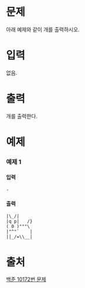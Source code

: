 # 문제
아래 예제와 같이 개를 출력하시오.

# 입력
없음.

# 출력
개를 출력한다.

# 예제
### 예제 1
#### 입력
```
-
```
#### 출력
```
|\_/|
|q p|   /}
( 0 )"""\
|"^"`    |
||_/=\\__|
```

# 출처
[백준 10172번 문제](https://www.acmicpc.net/problem/10172)